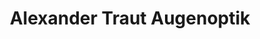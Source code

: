 ---
title: "Alexander Traut Augenoptik"
url: /bad-mergentheim/alexander-traut-augenoptik/
shop: Optiker
---